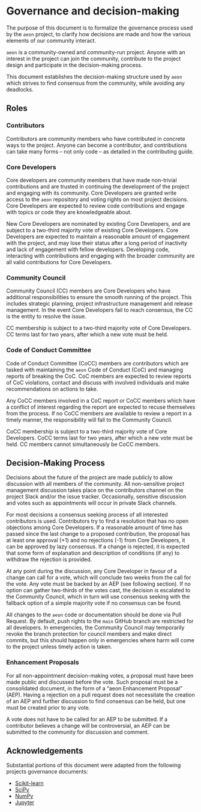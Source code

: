 # Governance and decision-making

The purpose of this document is to formalize the governance process used by the `aeon`
project, to clarify how decisions are made and how the various elements of our
community interact.

`aeon` is a community-owned and community-run project. Anyone with an interest in the
project can join the community, contribute to the project design and participate in the
decision-making process.

This document establishes the decision-making structure used by `aeon` which strives to
find consensus from the community, while avoiding any deadlocks.

## Roles

### Contributors

Contributors are community members who have contributed in concrete ways to the project.
Anyone can become a contributor, and contributions can take many forms – not only code –
as detailed in the contributing guide.

### Core Developers

Core developers are community members that have made non-trivial contributions and are
trusted in continuing the development of the project and engaging with its community.
Core Developers are granted write access to the `aeon` repository and voting rights
on most project decisions. Core Developers are expected to review code contributions
and engage with topics or code they are knowledgeable about.

New Core Developers are nominated by existing Core Developers, and are subject to a
two-third majority vote of existing Core Developers. Core Developers are expected to
maintain a reasonable amount of engagement with the project, and may lose their status
after a long period of inactivity and lack of engagement with fellow developers.
Developing code, interacting with contributions and engaging with the broader community
are all valid contributions for Core Developers.

### Community Council

Community Council (CC) members are Core Developers who have additional responsibilities
to ensure the smooth running of the project. This includes strategic planning, project
infrastructure management and release management. In the event Core Developers fail to
reach consensus, the CC is the entity to resolve the issue.

CC membership is subject to a two-third majority vote of Core Developers. CC terms last
for two years, after which a new vote must be held.

### Code of Conduct Committee

Code of Conduct Committee (CoCC) members are contributors which are tasked with
maintaining the `aeon` Code of Conduct (CoC) and managing reports of breaking the CoC.
CoC members are expected to review reports of CoC violations, contact and discuss with
involved individuals and make recommendations on actions to take.

Any CoCC members involved in a CoC report or CoCC members which have a conflict of
interest regarding the report are expected to recuse themselves from the process.
If no CoCC members are available to review a report in a timely manner, the
responsibility will fall to the Community Council.

CoCC membership is subject to a two-third majority vote of Core Developers. CoCC terms
last for two years, after which a new vote must be held. CC members cannot
simultaneously be CoCC members.

## Decision-Making Process

Decisions about the future of the project are made publicly to allow discussion with
all members of the community. All non-sensitive project management discussion takes
place on the contributors channel on the project Slack and/or the issue tracker.
Occasionally, sensitive discussion and votes such as appointments will occur in private
Slack channels.

For most decisions a consensus seeking process of all interested contributors is used.
Contributors try to find a resolution that has no open objections among Core Developers.
If a reasonable amount of time has passed since the last change to a proposed
contribution, the proposal has at least one approval (+1) and no rejections (-1) from
Core Developers, it can be approved by lazy consensus. If a change is rejected, it is
expected that some form of explanation and description of conditions (if any) to
withdraw the rejection is provided.

At any point during the discussion, any Core Developer in favour of a change can call
for a vote, which will conclude two weeks from the call for the vote. Any vote must be
backed by an AEP (see following section). If no option can gather two-thirds of the
votes cast, the decision is escalated to the Community Council, which in turn will use
consensus seeking with the fallback option of a simple majority vote if no consensus
can be found.

All changes to the `aeon` code or documentation should be done via Pull Request.
By default, push rights to the `main` GitHub branch are restricted for all developers.
In emergencies, the Community Council may temporarily revoke the branch protection for
council members and make direct commits, but this should happen only in emergencies
where harm will come to the project unless timely action is taken.

### Enhancement Proposals

For all non-appointment decision-making votes, a proposal must have been made public
and discussed before the vote. Such proposal must be a consolidated document, in the
form of a “aeon Enhancement Proposal” (AEP). Having a rejection on a pull request does
not necessitate the creation of an AEP and further discussion to find consensus can be
held, but one must be created prior to any vote.

A vote does not have to be called for an AEP to be submitted. If a contributor believes
a change will be controversial, an AEP can be submitted to the community for discussion
and comment.

## Acknowledgements

Substantial portions of this document were adapted from the following projects
governance documents:

- [Scikit-learn](https://scikit-learn.org/stable/governance.html)
- [SciPy](https://docs.scipy.org/doc/scipy/dev/governance.html)
- [NumPy](https://numpy.org/doc/stable/dev/governance/governance.html#governance)
- [Jupyter](https://jupyter.org/governance/overview.html)
